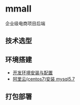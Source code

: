# mmall
企业级电商项目后端



## 技术选型





## 环境搭建

- [开发环境安装与配置](https://github.com/usernamezsl/mmall/blob/develop/doc/%E5%BC%80%E5%8F%91%E7%8E%AF%E5%A2%83%E5%AE%89%E8%A3%85%E4%B8%8E%E9%85%8D%E7%BD%AE.md)
- [阿里云(centos7)安装 mysql5.7](https://github.com/usernamezsl/mmall/blob/develop/doc/%E9%98%BF%E9%87%8C%E4%BA%91(centos7)%E5%AE%89%E8%A3%85%20mysql5.7.md)



## 打包部署

